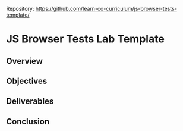 Repository: https://github.com/learn-co-curriculum/js-browser-tests-template/

# JS Browser Tests Lab Template

## Overview

## Objectives

## Deliverables

## Conclusion
